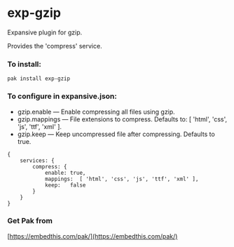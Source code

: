 exp-gzip
===

Expansive plugin for gzip.

Provides the 'compress' service.

### To install:

    pak install exp-gzip

### To configure in expansive.json:

* gzip.enable &mdash; Enable compressing all files using gzip.
* gzip.mappings &mdash; File extensions to compress. Defaults to: [ 'html', 'css', 'js', 'ttf', 'xml' ].
* gzip.keep &mdash; Keep uncompressed file after compressing. Defaults to true.

```
{
    services: {
        compress: {
            enable: true,
            mappings:  [ 'html', 'css', 'js', 'ttf', 'xml' ],
            keep:   false
        }
    }
}
```

### Get Pak from

[https://embedthis.com/pak/](https://embedthis.com/pak/)
